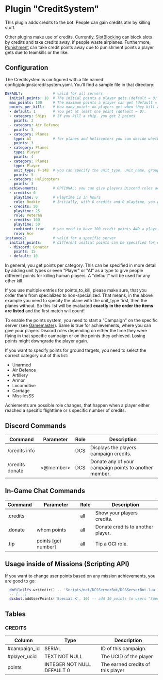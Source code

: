 # Plugin "CreditSystem"
This plugin adds credits to the bot. People can gain credits atm by killing stuff. 

Other plugins make use of credits. Currently, [SlotBlocking](../slotblocking/README.md) can block slots by credits and
take credits away, if people waste airplanes. Furthermore, [Punishment](../punishment/README.md) can take credit points
away due to punishment points a player gets due to teamkills or the like.

## Configuration
The Creditsystem is configured with a file named config\plugins\creditsystem.yaml. You'll find a sample file in that directory:
```yaml
DEFAULT:              # valid for all servers
  initial_points: 10  # The initial points a player gets (default = 0).
  max_points: 100     # The maximum points a player can get (default = unlimited).
  points_per_kill:    # How many points do players get when they kill another unit?
  - default: 1        # You get at least one point (default = 0).
  - category: Ships   # If you kill a ship. you get 2 points
    points: 2
  - category: Air Defence
    points: 3
  - category: Planes
    type: AI          # for planes and helicopters you can decide whether you killed an AI or a human player
    points: 3
  - category: Planes
    type: Player
    points: 4
  - category: Planes
    type: Player
    unit_type: F-14B  # you can specify the unit_type, unit_name, group_name as another differentiation
    points: 5
  - category: Helicopters
    points: 3
  achievements:       # OPTIONAL: you can give players Discord roles according to their achievements
  - credits: 0
    playtime: 0       # Playtime is in hours
    role: Rookie      # Initially, with 0 credits and 0 playtime, you get the role "Rookie" (has to be in Discord)
  - credits: 50
    playtime: 25
    role: Veteran
  - credits: 100
    playtime: 50
    combined: true    # you need to have 100 credit points AND a playtime of more than 50 hrs to get the "Ace" role
    role: Ace
instance2:            # valid for a specific server
  initial_points:     # different initial points can be specified for different Discord roles
  - discord: Donator
    points: 15
  - default: 10
```
In general, you get points per category. This can be specified in more detail by adding unit types or even "Player" or
"AI" as a type to give people different points for killing human players. A "default" will be used for any other kill.

If you use multiple entries for points_to_kill, please make sure, that you order them from specialized to non-specialized.
That means, in the above example you need to specify the plane with the unit_type first, then the planes without.
So this list will be evaluated **exactly in the order the items are listed** and the first match will count! 

To enable the points system, you need to start a "Campaign" on the specific server (see [Gamemaster](../gamemaster/README.md)).
Same is true for achievements, where you can give your players Discord roles depending on either the time they were 
flying in that specific campaign or on the points they achieved. Losing points might downgrade the player again.

If you want to specify points for ground targets, you need to select the correct category out of this list:

* Unarmed
* Air Defence
* Artillery
* Armor
* Locomotive
* Carriage
* MissilesSS

Achiements are possible role changes, that happen when a player either reached a specific flighttime or s specific number
of credits.

## Discord Commands
| Command         | Parameter            | Role | Description                                           |
|-----------------|----------------------|------|-------------------------------------------------------|
| /credits info   |                      | DCS  | Displays the players campaign credits.                |
| /credits donate | <@member> <donation> | DCS  | Donate any of your campaign points to another member. |

## In-Game Chat Commands

| Command  | Parameter           | Role | Description                       |
|----------|---------------------|------|-----------------------------------|
| .credits |                     | all  | Show your players credits.        |
| .donate  | whom points         | all  | Donate credits to another player. |
| .tip     | points [gci number] | all  | Tip a GCI role.                   |

## Usage inside of Missions (Scripting API)
If you want to change user points based on any mission achievements, you are good to go:
```lua
  dofile(lfs.writedir() .. 'Scripts/net/DCSServerBot/DCSServerBot.lua')
  -- [...]
  dcsbot.addUserPoints('Special K', 10) -- add 10 points to users "Special K"'s credits. Points can be negative to take them away.
```

## Tables
### CREDITS
| Column       | Type                       | Description                       |
|--------------|----------------------------|-----------------------------------|
| #campaign_id | SERIAL                     | ID of this campaign.              |
| #player_ucid | TEXT NOT NULL              | The UCID of the player            |
| points       | INTEGER NOT NULL DEFAULT 0 | The earned credits of this player |
